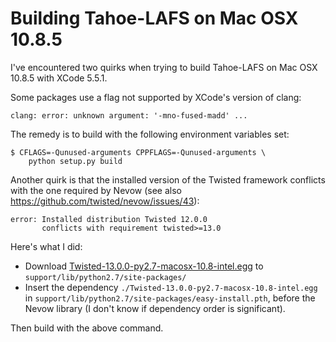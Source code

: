# Building Tahoe-LAFS on Mac OSX 10.8.5

I've encountered two quirks when trying to build Tahoe-LAFS on Mac OSX 10.8.5 with XCode 5.5.1.

Some packages use a flag not supported by XCode's version of clang:

    clang: error: unknown argument: '-mno-fused-madd' ...

The remedy is to build with the following environment variables set:

    $ CFLAGS=-Qunused-arguments CPPFLAGS=-Qunused-arguments \
        python setup.py build

Another quirk is that the installed version of the Twisted framework conflicts with the one required by Nevow (see also <https://github.com/twisted/nevow/issues/43>):

    error: Installed distribution Twisted 12.0.0
           conflicts with requirement twisted>=13.0

Here's what I did:

* Download [Twisted-13.0.0-py2.7-macosx-10.8-intel.egg](https://tahoe-lafs.org/trac/tahoe-lafs/raw-attachment/ticket/2001/Twisted-13.0.0-py2.7-macosx-10.8-intel.egg) to `support/lib/python2.7/site-packages/`
* Insert the dependency `./Twisted-13.0.0-py2.7-macosx-10.8-intel.egg` in `support/lib/python2.7/site-packages/easy-install.pth`, before the Nevow library (I don't know if dependency order is significant).

Then build with the above command.
